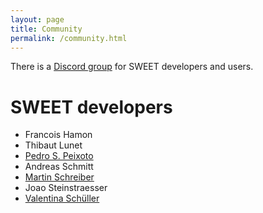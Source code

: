 ```yaml
---
layout: page
title: Community
permalink: /community.html
---
```



There is a [Discord group](https://discord.gg/uT6PeAav) for SWEET developers and users.

# SWEET developers

 * Francois Hamon
 * Thibaut Lunet
 * [Pedro S. Peixoto](https://www.ime.usp.br/~pedrosp/about-me/)
 * Andreas Schmitt
 * [Martin Schreiber](http://www.martin-schreiber.info)
 * Joao Steinstraesser
 * [Valentina Schüller](https://valentinaschueller.github.io/)

